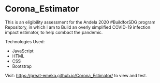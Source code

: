 # Corona_Estimator
This is an eligibility assessment for the Andela 2020 #BuildforSDG program Repository, in which I am to Build an overly simplified COVID-19 infection impact estimator, to help combact the pandemic.

Technologies Used:
*	JavaScript
*	HTML
*	CSS
*	Bootstrap

Visit: https://great-emeka.github.io/Corona_Estimator/  to view and test.
